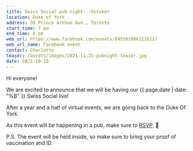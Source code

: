 ```yaml
---
title: Swiss Social pub night---October
location: Duke of York
address: 39 Prince Arthue Ave., Toronto
start_time: 7 pm
end_time: 8 pm
web_url: https://www.facebook.com/events/845501986123523/
web_url_name: Facebook event
contact: Charlotte
teaser: /assets/images/2021-11-25-pubnight-teaser.jpg
date: 2021-10-28
---
```


Hi everyone!

We are excited to announce that we will be having our {{ page.date | date: "%B"
}} Swiss Social live!

After a year and a half of virtual events, we are going back to the Duke Of
York.

As this event will be happening in a pub, make sure to [RSVP].
:slightly_smiling_face:

P.S. The event will be held inside, so make sure to bring your proof of
vaccination and ID.

[rsvp]: <{{ page.web_url }}>

